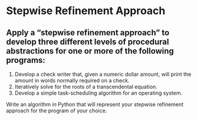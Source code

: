 # Stepwise Refinement Approach
## Apply a “stepwise refinement approach” to develop three different levels of procedural abstractions for one or more of the following programs:

1. Develop a check writer that, given a numeric dollar amount, will print the amount in words normally required on a check.
2. Iteratively solve for the roots of a transcendental equation.
3. Develop a simple task-scheduling algorithm for an operating system.

Write an algorithm in Python that will represent your stepwise refinement approach for the program of your choice.